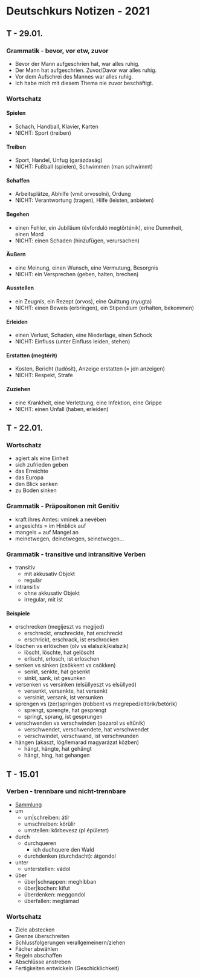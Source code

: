 # Deutschkurs Notizen - 2021

## T - 29.01.

### Grammatik - bevor, vor etw, zuvor

- Bevor der Mann aufgeschrien hat, war alles ruhig.
- Der Mann hat aufgeschrien. Zuvor/Davor war alles ruhig.
- Vor dem Aufschrei des Mannes war alles ruhig. 
- Ich habe mich mit diesem Thema nie zuvor beschäftigt. 

### Wortschatz

#### Spielen

- Schach, Handball, Klavier, Karten
- NICHT: Sport (treiben)

#### Treiben

- Sport, Handel, Unfug (garázdaság)
- NICHT: Fußball (spielen), Schwimmen (man schwimmt)

#### Schaffen

- Arbeitsplätze, Abhilfe (vmit orvosolni), Ordung
- NICHT: Verantwortung (tragen), Hilfe (leisten, anbieten)

#### Begehen

- einen Fehler, ein Jubiläum (évforduló megtörténik), eine Dummheit, einen Mord
- NICHT: einen Schaden (hinzufügen, verursachen)

#### Äußern

- eine Meinung, einen Wunsch, eine Vermutung, Besorgnis
- NICHT: ein Versprechen (geben, halten, brechen)

#### Ausstellen

- ein Zeugnis, ein Rezept (orvos), eine Quittung (nyugta)
- NICHT: einen Beweis (erbringen), ein Stipendium (erhalten, bekommen)

#### Erleiden

- einen Verlust, Schaden, eine Niederlage, einen Schock
- NICHT: Einfluss (unter Einfluss leiden, stehen)

#### Erstatten (megtéríŧ)

- Kosten, Bericht (tudósít), Anzeige erstatten (= jdn anzeigen)
- NICHT: Respekt, Strafe

#### Zuziehen

- eine Krankheit, eine Verletzung, eine Infektion, eine Grippe
- NICHT: einen Unfall (haben, erleiden)

## T - 22.01.

### Wortschatz

- agiert als eine Einheit
- sich zufrieden geben
- das Erreichte
- das Europa
- den Blick senken
- zu Boden sinken

### Grammatik - Präpositonen mit Genitiv

- kraft ihres Amtes: vminek a nevében
- angesichts = im Hinblick auf
- mangels = auf Mangel an
- meinetwegen, deinetwegen, seinetwegen...

### Grammatik - transitive und intransitive Verben

- transitiv
	- mit akkusativ Objekt
	- regulär
- intransitiv
	- ohne akkusativ Objekt
	- irregular, mit ist

#### Beispiele

- erschrecken (megijeszt vs megijed)
	- erschreckt, erschreckte, hat erschreckt
	- erschrickt, erschrack, ist erschrocken
- löschen vs erlöschen (olv vs elalszik/kialszik)
	- löscht, löschte, hat gelöscht
	- erlischt, erlosch, ist erloschen
- senken vs sinken (csökkent vs csökken)
	- senkt, senkte, hat gesenkt
	- sinkt, sank, ist gesunken
- versenken vs versinken (elsüllyeszt vs elsüllyed)
	- versenkt, versenkte, hat versenkt
	- versinkt, versank, ist versunken
- sprengen vs (zer)springen (robbent vs megreped/eltörik/betörik)
	- sprengt, sprengte, hat gesprengt
	- springt, sprang, ist gesprungen
- verschwenden vs verschwinden (pazarol vs eltűnik)
	- verschwendet, verschwendete, hat verschwendet
	- verschwindet, verschwand, ist verschwunden
- hängen (akaszt, lóg/lemarad magyarázat közben)
	- hängt, hängte, hat gehängt
	- hängt, hing, hat gehangen

## T - 15.01

### Verben - trennbare und nicht-trennbare

- [Sammlung](https://sprachekulturkommunikation.com/wp-content/uploads/2018/06/Trennbare-und-nicht-trennbare-Verben-%C3%9Cbersicht.pdf)
- um
	- um|schreiben: átír
	- umschreiben: körülír
	- umstellen: körbevesz (pl épületet)
- durch
	- durchqueren
	  - ich duchquere den Wald
	- durchdenken (durchdacht): átgondol
- unter
	- unterstellen: vádol
- über
	- über|schnappen: meghibban
	- über|kochen: kifut
	- überdenken: meggondol
	- überfallen: megtámad

### Wortschatz

- Ziele abstecken
- Grenze überschreiten
- Schlussfolgerungen verallgemeinern/ziehen
- Fächer abwählen
- Regeln abschaffen
- Abschlüsse anstreben
- Fertigkeiten entwickeln (Geschicklichkeit)


